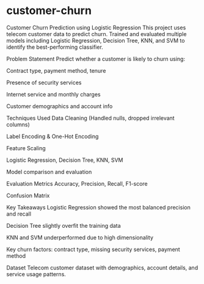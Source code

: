 # customer-churn
Customer Churn Prediction using Logistic Regression
This project uses telecom customer data to predict churn. Trained and evaluated multiple models including Logistic Regression, Decision Tree, KNN, and SVM to identify the best-performing classifier.

Problem Statement
Predict whether a customer is likely to churn using:

Contract type, payment method, tenure

Presence of security services

Internet service and monthly charges

Customer demographics and account info

Techniques Used
Data Cleaning (Handled nulls, dropped irrelevant columns)

Label Encoding & One-Hot Encoding

Feature Scaling

Logistic Regression, Decision Tree, KNN, SVM

Model comparison and evaluation

Evaluation Metrics
Accuracy, Precision, Recall, F1-score

Confusion Matrix

Key Takeaways
Logistic Regression showed the most balanced precision and recall

Decision Tree slightly overfit the training data

KNN and SVM underperformed due to high dimensionality

Key churn factors: contract type, missing security services, payment method

Dataset
Telecom customer dataset with demographics, account details, and service usage patterns.

